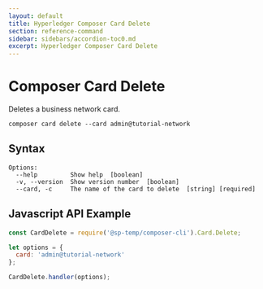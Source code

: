 ```yaml
---
layout: default
title: Hyperledger Composer Card Delete
section: reference-command
sidebar: sidebars/accordion-toc0.md
excerpt: Hyperledger Composer Card Delete
---
```


# Composer Card Delete

Deletes a business network card.

```
composer card delete --card admin@tutorial-network
```

## Syntax

```
Options:
  --help         Show help  [boolean]
  -v, --version  Show version number  [boolean]
  --card, -c     The name of the card to delete  [string] [required]
```

## Javascript API Example

```javascript
const CardDelete = require('@sp-temp/composer-cli').Card.Delete;

let options = {
  card: 'admin@tutorial-network'
};

CardDelete.handler(options);
```
